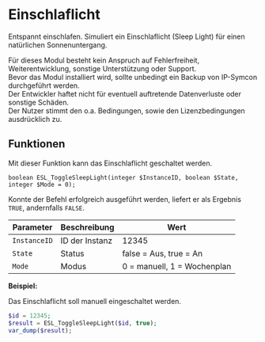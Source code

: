 # Einschlaflicht  

Entspannt einschlafen. Simuliert ein Einschlaflicht (Sleep Light) für einen natürlichen Sonnenuntergang.

Für dieses Modul besteht kein Anspruch auf Fehlerfreiheit, Weiterentwicklung, sonstige Unterstützung oder Support.  
Bevor das Modul installiert wird, sollte unbedingt ein Backup von IP-Symcon durchgeführt werden.  
Der Entwickler haftet nicht für eventuell auftretende Datenverluste oder sonstige Schäden.  
Der Nutzer stimmt den o.a. Bedingungen, sowie den Lizenzbedingungen ausdrücklich zu.

## Funktionen

Mit dieser Funktion kann das Einschlaflicht geschaltet werden.

```text
boolean ESL_ToggleSleepLight(integer $InstanceID, boolean $State, integer $Mode = 0);
```

Konnte der Befehl erfolgreich ausgeführt werden, liefert er als Ergebnis `TRUE`, andernfalls `FALSE`.

| Parameter    | Beschreibung   | Wert                        |
|--------------|----------------|-----------------------------|
| `InstanceID` | ID der Instanz | 12345                       |
| `State`      | Status         | false = Aus, true = An      |
| `Mode`       | Modus          | 0 = manuell, 1 = Wochenplan |


**Beispiel:**

Das Einschlaflicht soll manuell eingeschaltet werden.

```php
$id = 12345;
$result = ESL_ToggleSleepLight($id, true);
var_dump($result);
```